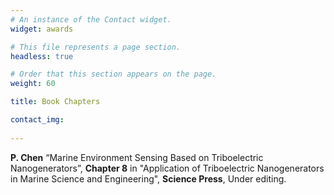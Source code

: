 ```yaml
---
# An instance of the Contact widget.
widget: awards

# This file represents a page section.
headless: true

# Order that this section appears on the page.
weight: 60

title: Book Chapters

contact_img:  
 
---
```



**P. Chen** “Marine Environment Sensing Based on Triboelectric Nanogenerators”, **Chapter 8** in "Application of Triboelectric Nanogenerators in Marine Science and Engineering", **Science Press**, Under editing.



